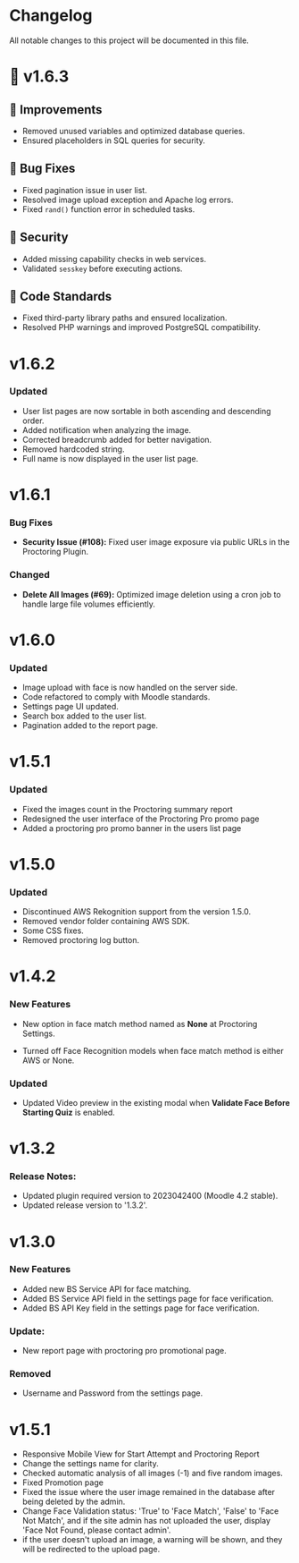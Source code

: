 # Changelog
All notable changes to this project will be documented in this file.

# 📌  v1.6.3

## 🚀 Improvements  
- Removed unused variables and optimized database queries.  
- Ensured placeholders in SQL queries for security.  

## 🐛 Bug Fixes  
- Fixed pagination issue in user list.  
- Resolved image upload exception and Apache log errors.  
- Fixed `rand()` function error in scheduled tasks.  

## 🔐 Security  
- Added missing capability checks in web services.  
- Validated `sesskey` before executing actions.  

## 📝 Code Standards  
- Fixed third-party library paths and ensured localization.  
- Resolved PHP warnings and improved PostgreSQL compatibility.  


# v1.6.2
### Updated

- User list pages are now sortable in both ascending and descending order.
- Added notification when analyzing the image.
- Corrected breadcrumb added for better navigation.
- Removed hardcoded string.
- Full name is now displayed in the user list page.

# v1.6.1

### Bug Fixes
- **Security Issue (#108):** Fixed user image exposure via public URLs in the Proctoring Plugin.

### Changed
- **Delete All Images (#69):** Optimized image deletion using a cron job to handle large file volumes efficiently.

# v1.6.0

### Updated

- Image upload with face is now handled on the server side.
- Code refactored to comply with Moodle standards.
- Settings page UI updated.
- Search box added to the user list.
- Pagination added to the report page.

# v1.5.1

### Updated

- Fixed the images count in the Proctoring summary report
- Redesigned the user interface of the Proctoring Pro promo page
- Added a proctoring pro promo banner in the users list page

# v1.5.0

### Updated
- Discontinued AWS Rekognition support from the version 1.5.0.
- Removed vendor folder containing AWS SDK.
- Some CSS fixes.
- Removed proctoring log button.

# v1.4.2

### New Features
- New option in face match method named as **None** at Proctoring Settings.

- Turned off Face Recognition models when face match method is either AWS or None.

### Updated
- Updated Video preview in the existing modal when **Validate Face Before Starting Quiz** is enabled.


# v1.3.2

### Release Notes:
- Updated plugin required version to 2023042400 (Moodle 4.2 stable).
- Updated release version to '1.3.2'.



# v1.3.0

### New Features
- Added new BS Service API for face matching.
- Added BS Service API field in the settings page for face verification.
- Added BS API Key field in the settings page for face verification.

### Update:
- New report page with proctoring pro promotional page.


### Removed

- Username and Password from the settings page.

# v1.5.1 

- Responsive Mobile View for Start Attempt and Proctoring Report
- Change the settings name for clarity.
- Checked automatic analysis of all images (-1) and five random images.
- Fixed Promotion page 
- Fixed the issue where the user image remained in the database after being deleted by the admin.
- Change Face Validation status: 'True' to 'Face Match', 'False' to 'Face Not Match',
 and if the site admin has not uploaded the user, display 'Face Not Found, please contact admin'.
- if the user doesn't upload an image, a warning will be shown, and they will be redirected to the upload page.

